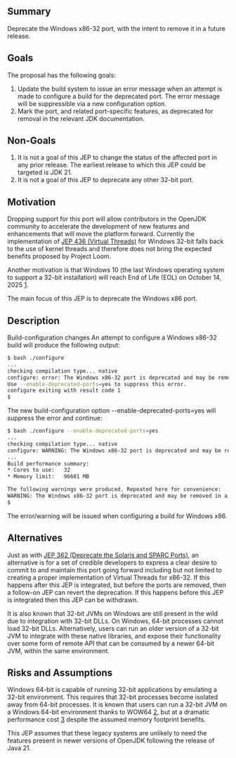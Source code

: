Summary
-------

Deprecate the Windows x86-32 port, with the intent to remove it in a future release.

Goals
-----

The proposal has the following goals:

1. Update the build system to issue an error message when an attempt is made to configure a build for the deprecated port. The error message will be suppressible via a new configuration option.
1. Mark the port, and related port-specific features, as deprecated for removal in the relevant JDK documentation.

Non-Goals
---------

1. It is not a goal of this JEP to change the status of the affected port in any prior release. The earliest release to which this JEP could be targeted is JDK 21.
1. It is not a goal of this JEP to deprecate any other 32-bit port.

Motivation
----------

Dropping support for this port will allow contributors in the OpenJDK community to accelerate the development of new features and enhancements that will move the platform forward. Currently the implementation of [JEP 436 (Virtual Threads)](https://openjdk.org/jeps/436) for Windows 32-bit falls back to the use of kernel threads and therefore does not bring the expected benefits proposed by Project Loom.

Another motivation is that Windows 10 (the last Windows operating system to support a 32-bit installation) will reach End of Life (EOL) on October 14, 2025 [1][1].

[1]: https://learn.microsoft.com/lifecycle/products/windows-10-home-and-pro

The main focus of this JEP is to deprecate the Windows x86 port.

Description
-----------

Build-configuration changes
An attempt to configure a Windows x86-32 build will produce the following output:

```bash
$ bash ./configure
...
checking compilation type... native
configure: error: The Windows x86-32 port is deprecated and may be removed in a future release. \
Use --enable-deprecated-ports=yes to suppress this error.
configure exiting with result code 1
$
```

The new build-configuration option --enable-deprecated-ports=yes will suppress the error and continue:

```bash
$ bash ./configure --enable-deprecated-ports=yes
...
checking compilation type... native
configure: WARNING: The Windows x86-32 port is deprecated and may be removed in a future release.
...
Build performance summary:
* Cores to use:   32
* Memory limit:   96601 MB

The following warnings were produced. Repeated here for convenience:
WARNING: The Windows x86-32 port is deprecated and may be removed in a future release.
$
```

The error/warning will be issued when configuring a build for Windows x86.

Alternatives
-----------

Just as with [JEP 362 (Deprecate the Solaris and SPARC Ports)](https://openjdk.org/jeps/362), an alternative is for a set of credible developers to express a clear desire to commit to and maintain this port going forward including but not limited to creating a proper implementation of Virtual Threads for x86-32. If this happens after this JEP is integrated, but before the ports are removed, then a follow-on JEP can revert the deprecation. If this happens before this JEP is integrated then this JEP can be withdrawn.

It is also known that 32-bit JVMs on Windows are still present in the wild due to integration with 32-bit DLLs. On Windows, 64-bit processes cannot load 32-bit DLLs. Alternatively, users can run an older version of a 32-bit JVM to integrate with these native libraries, and expose their functionality over some form of remote API that can be consumed by a newer 64-bit JVM, within the same environment.

Risks and Assumptions
---------------------

Windows 64-bit is capable of running 32-bit applications by emulating a 32-bit environment. This requires that 32-bit processes become isolated away from 64-bit processes. It is known that users can run a 32-bit JVM on a Windows 64-bit environment thanks to WOW64 [2][2], but at a dramatic performance cost [3][3] despite the assumed memory footprint benefits.

This JEP assumes that these legacy systems are unlikely to need the features present in newer versions of OpenJDK following the release of Java 21.

[2]: https://learn.microsoft.com/en-us/windows/win32/winprog64/running-32-bit-applications
[3]: https://learn.microsoft.com/en-us/troubleshoot/windows-server/performance/compatibility-limitations-32-bit-programs-64-bit-system#program-performance-considerations
